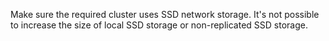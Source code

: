 Make sure the required cluster uses SSD network storage. It's not possible to increase the size of local SSD storage or non-replicated SSD storage.
